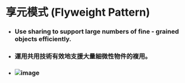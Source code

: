 享元模式 (Flyweight Pattern)
=====
* ### Use sharing to support large numbers of fine - grained objects efficiently.
* ### 運用共用技術有效地支援大量細微性物件的複用。
* ### ![image](https://gitlab.com/ChiangWei/main/-/raw/master/DesignPatterns/Python/%E4%BA%AB%E5%85%83%E6%A8%A1%E5%BC%8F%20(Flyweight%20Pattern)/%E4%BA%AB%E5%85%83%E6%A8%A1%E5%BC%8F%E7%9A%84%E9%A1%9E%E5%88%A5%E5%9C%96.jpg)
